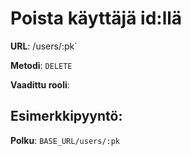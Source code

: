 # Poista käyttäjä id:llä

**URL**: /users/:pk`

**Metodi**: `DELETE`

**Vaadittu rooli**: 

## Esimerkkipyyntö:

**Polku**: `BASE_URL/users/:pk`
